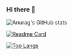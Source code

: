 ### Hi there 👋

![Anurag's GitHub stats](https://github-readme-stats.vercel.app/api?username=marcelosanchez&count_private=true)

[![Readme Card](https://github-readme-stats.vercel.app/api/pin/?username=marcelosanchez&repo=github-readme-stats)](https://github.com/anuraghazra/github-readme-stats)

[![Top Langs](https://github-readme-stats.vercel.app/api/top-langs/?username=anuraghazra&layout=compact)](https://github.com/anuraghazra/github-readme-stats)

